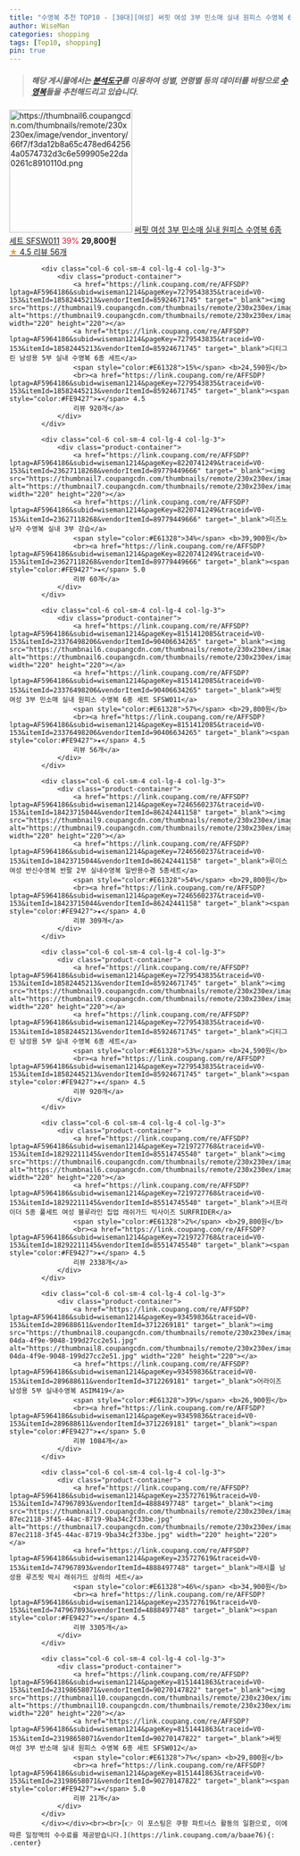 ```yaml
---
title: "수영복 추천 TOP10 - [30대][여성] 써핏 여성 3부 민소매 실내 원피스 수영복 6종 세트 SFSW011"
author: WiseMan
categories: shopping
tags: [Top10, shopping]
pin: true
---
```


> ##### 해당 게시물에서는 [**분석도구**](https://itemscout.io/)를 이용하여 **성별**, **연령별** 등의 데이터를 바탕으로 [**수영복**](https://link.coupang.com/a/baae76)들을 추천해드리고 있습니다.
<div class="container"><div class="row">
            <div class="col-6 col-sm-4 col-lg-4 col-lg-3">
                <div class="product-container">
                    <a href="https://link.coupang.com/re/AFFSDP?lptag=AF5964186&subid=wiseman1214&pageKey=8151412085&traceid=V0-153&itemId=23376498206&vendorItemId=90406634265" target="_blank"><img src="https://thumbnail6.coupangcdn.com/thumbnails/remote/230x230ex/image/vendor_inventory/66f7/f3da12b8a65c478ed642564a0574732d3c6e599905e22da0261c8910110d.png" alt="https://thumbnail6.coupangcdn.com/thumbnails/remote/230x230ex/image/vendor_inventory/66f7/f3da12b8a65c478ed642564a0574732d3c6e599905e22da0261c8910110d.png" width="220" height="220"></a>
                    <a href="https://link.coupang.com/re/AFFSDP?lptag=AF5964186&subid=wiseman1214&pageKey=8151412085&traceid=V0-153&itemId=23376498206&vendorItemId=90406634265" target="_blank">써핏 여성 3부 민소매 실내 원피스 수영복 6종 세트 SFSW011</a>
                    <span style="color:#E61328">39%</span> <b>29,800원</b>
                    <br><a href="https://link.coupang.com/re/AFFSDP?lptag=AF5964186&subid=wiseman1214&pageKey=8151412085&traceid=V0-153&itemId=23376498206&vendorItemId=90406634265" target="_blank"><span style="color:#FE9427">★</span> 4.5
                    리뷰 56개</a>
                </div>
            </div>
            
            <div class="col-6 col-sm-4 col-lg-4 col-lg-3">
                <div class="product-container">
                    <a href="https://link.coupang.com/re/AFFSDP?lptag=AF5964186&subid=wiseman1214&pageKey=7279543835&traceid=V0-153&itemId=18582445213&vendorItemId=85924671745" target="_blank"><img src="https://thumbnail9.coupangcdn.com/thumbnails/remote/230x230ex/image/vendor_inventory/6ece/ccb326a2244a82f934473ced20f74c00ae794d9041593386b6eecc202e03.png" alt="https://thumbnail9.coupangcdn.com/thumbnails/remote/230x230ex/image/vendor_inventory/6ece/ccb326a2244a82f934473ced20f74c00ae794d9041593386b6eecc202e03.png" width="220" height="220"></a>
                    <a href="https://link.coupang.com/re/AFFSDP?lptag=AF5964186&subid=wiseman1214&pageKey=7279543835&traceid=V0-153&itemId=18582445213&vendorItemId=85924671745" target="_blank">디티그린 남성용 5부 실내 수영복 6종 세트</a>
                    <span style="color:#E61328">15%</span> <b>24,590원</b>
                    <br><a href="https://link.coupang.com/re/AFFSDP?lptag=AF5964186&subid=wiseman1214&pageKey=7279543835&traceid=V0-153&itemId=18582445213&vendorItemId=85924671745" target="_blank"><span style="color:#FE9427">★</span> 4.5
                    리뷰 920개</a>
                </div>
            </div>
            
            <div class="col-6 col-sm-4 col-lg-4 col-lg-3">
                <div class="product-container">
                    <a href="https://link.coupang.com/re/AFFSDP?lptag=AF5964186&subid=wiseman1214&pageKey=8220741249&traceid=V0-153&itemId=23627118268&vendorItemId=89779449666" target="_blank"><img src="https://thumbnail7.coupangcdn.com/thumbnails/remote/230x230ex/image/vendor_inventory/0bde/66670c0115f19318b8b1299c37e9e77e657c16d8800bf76dfa6a03cf3c95.png" alt="https://thumbnail7.coupangcdn.com/thumbnails/remote/230x230ex/image/vendor_inventory/0bde/66670c0115f19318b8b1299c37e9e77e657c16d8800bf76dfa6a03cf3c95.png" width="220" height="220"></a>
                    <a href="https://link.coupang.com/re/AFFSDP?lptag=AF5964186&subid=wiseman1214&pageKey=8220741249&traceid=V0-153&itemId=23627118268&vendorItemId=89779449666" target="_blank">미즈노 남자 수영복 실내 3부 강습</a>
                    <span style="color:#E61328">34%</span> <b>39,900원</b>
                    <br><a href="https://link.coupang.com/re/AFFSDP?lptag=AF5964186&subid=wiseman1214&pageKey=8220741249&traceid=V0-153&itemId=23627118268&vendorItemId=89779449666" target="_blank"><span style="color:#FE9427">★</span> 5.0
                    리뷰 60개</a>
                </div>
            </div>
            
            <div class="col-6 col-sm-4 col-lg-4 col-lg-3">
                <div class="product-container">
                    <a href="https://link.coupang.com/re/AFFSDP?lptag=AF5964186&subid=wiseman1214&pageKey=8151412085&traceid=V0-153&itemId=23376498206&vendorItemId=90406634265" target="_blank"><img src="https://thumbnail6.coupangcdn.com/thumbnails/remote/230x230ex/image/vendor_inventory/66f7/f3da12b8a65c478ed642564a0574732d3c6e599905e22da0261c8910110d.png" alt="https://thumbnail6.coupangcdn.com/thumbnails/remote/230x230ex/image/vendor_inventory/66f7/f3da12b8a65c478ed642564a0574732d3c6e599905e22da0261c8910110d.png" width="220" height="220"></a>
                    <a href="https://link.coupang.com/re/AFFSDP?lptag=AF5964186&subid=wiseman1214&pageKey=8151412085&traceid=V0-153&itemId=23376498206&vendorItemId=90406634265" target="_blank">써핏 여성 3부 민소매 실내 원피스 수영복 6종 세트 SFSW011</a>
                    <span style="color:#E61328">57%</span> <b>29,800원</b>
                    <br><a href="https://link.coupang.com/re/AFFSDP?lptag=AF5964186&subid=wiseman1214&pageKey=8151412085&traceid=V0-153&itemId=23376498206&vendorItemId=90406634265" target="_blank"><span style="color:#FE9427">★</span> 4.5
                    리뷰 56개</a>
                </div>
            </div>
            
            <div class="col-6 col-sm-4 col-lg-4 col-lg-3">
                <div class="product-container">
                    <a href="https://link.coupang.com/re/AFFSDP?lptag=AF5964186&subid=wiseman1214&pageKey=7246560237&traceid=V0-153&itemId=18423715044&vendorItemId=86242441158" target="_blank"><img src="https://thumbnail9.coupangcdn.com/thumbnails/remote/230x230ex/image/0820_amir_esrgan_inf80k_batch_0_max3k/5440/e08b8e88c3debe972c6a9777166b8dd98a4cf8275a80e1818da402d412fc.jpg" alt="https://thumbnail9.coupangcdn.com/thumbnails/remote/230x230ex/image/0820_amir_esrgan_inf80k_batch_0_max3k/5440/e08b8e88c3debe972c6a9777166b8dd98a4cf8275a80e1818da402d412fc.jpg" width="220" height="220"></a>
                    <a href="https://link.coupang.com/re/AFFSDP?lptag=AF5964186&subid=wiseman1214&pageKey=7246560237&traceid=V0-153&itemId=18423715044&vendorItemId=86242441158" target="_blank">루이스 여성 반신수영복 반팔 2부 실내수영복 일반용수경 5종세트</a>
                    <span style="color:#E61328">54%</span> <b>29,800원</b>
                    <br><a href="https://link.coupang.com/re/AFFSDP?lptag=AF5964186&subid=wiseman1214&pageKey=7246560237&traceid=V0-153&itemId=18423715044&vendorItemId=86242441158" target="_blank"><span style="color:#FE9427">★</span> 4.0
                    리뷰 309개</a>
                </div>
            </div>
            
            <div class="col-6 col-sm-4 col-lg-4 col-lg-3">
                <div class="product-container">
                    <a href="https://link.coupang.com/re/AFFSDP?lptag=AF5964186&subid=wiseman1214&pageKey=7279543835&traceid=V0-153&itemId=18582445213&vendorItemId=85924671745" target="_blank"><img src="https://thumbnail9.coupangcdn.com/thumbnails/remote/230x230ex/image/vendor_inventory/6ece/ccb326a2244a82f934473ced20f74c00ae794d9041593386b6eecc202e03.png" alt="https://thumbnail9.coupangcdn.com/thumbnails/remote/230x230ex/image/vendor_inventory/6ece/ccb326a2244a82f934473ced20f74c00ae794d9041593386b6eecc202e03.png" width="220" height="220"></a>
                    <a href="https://link.coupang.com/re/AFFSDP?lptag=AF5964186&subid=wiseman1214&pageKey=7279543835&traceid=V0-153&itemId=18582445213&vendorItemId=85924671745" target="_blank">디티그린 남성용 5부 실내 수영복 6종 세트</a>
                    <span style="color:#E61328">53%</span> <b>24,590원</b>
                    <br><a href="https://link.coupang.com/re/AFFSDP?lptag=AF5964186&subid=wiseman1214&pageKey=7279543835&traceid=V0-153&itemId=18582445213&vendorItemId=85924671745" target="_blank"><span style="color:#FE9427">★</span> 4.5
                    리뷰 920개</a>
                </div>
            </div>
            
            <div class="col-6 col-sm-4 col-lg-4 col-lg-3">
                <div class="product-container">
                    <a href="https://link.coupang.com/re/AFFSDP?lptag=AF5964186&subid=wiseman1214&pageKey=7219727768&traceid=V0-153&itemId=18292211145&vendorItemId=85514745540" target="_blank"><img src="https://thumbnail6.coupangcdn.com/thumbnails/remote/230x230ex/image/vendor_inventory/01bb/4f87caf90028e34cdb2190ace5fa6041ee3a1e2010b7c615bbe7cdafb68b.jpg" alt="https://thumbnail6.coupangcdn.com/thumbnails/remote/230x230ex/image/vendor_inventory/01bb/4f87caf90028e34cdb2190ace5fa6041ee3a1e2010b7c615bbe7cdafb68b.jpg" width="220" height="220"></a>
                    <a href="https://link.coupang.com/re/AFFSDP?lptag=AF5964186&subid=wiseman1214&pageKey=7219727768&traceid=V0-153&itemId=18292211145&vendorItemId=85514745540" target="_blank">서프라이더 5종 풀세트 여성 블루라인 집업 래쉬가드 빅사이즈 SURFRIDER</a>
                    <span style="color:#E61328">2%</span> <b>29,800원</b>
                    <br><a href="https://link.coupang.com/re/AFFSDP?lptag=AF5964186&subid=wiseman1214&pageKey=7219727768&traceid=V0-153&itemId=18292211145&vendorItemId=85514745540" target="_blank"><span style="color:#FE9427">★</span> 4.5
                    리뷰 2338개</a>
                </div>
            </div>
            
            <div class="col-6 col-sm-4 col-lg-4 col-lg-3">
                <div class="product-container">
                    <a href="https://link.coupang.com/re/AFFSDP?lptag=AF5964186&subid=wiseman1214&pageKey=93459836&traceid=V0-153&itemId=289688611&vendorItemId=3712269181" target="_blank"><img src="https://thumbnail8.coupangcdn.com/thumbnails/remote/230x230ex/image/retail/images/2018/05/21/10/0/fef88c2d-04da-4f9e-9048-199d27cc2e51.jpg" alt="https://thumbnail8.coupangcdn.com/thumbnails/remote/230x230ex/image/retail/images/2018/05/21/10/0/fef88c2d-04da-4f9e-9048-199d27cc2e51.jpg" width="220" height="220"></a>
                    <a href="https://link.coupang.com/re/AFFSDP?lptag=AF5964186&subid=wiseman1214&pageKey=93459836&traceid=V0-153&itemId=289688611&vendorItemId=3712269181" target="_blank">어라이즈 남성용 5부 실내수영복 ASIM419</a>
                    <span style="color:#E61328">39%</span> <b>26,900원</b>
                    <br><a href="https://link.coupang.com/re/AFFSDP?lptag=AF5964186&subid=wiseman1214&pageKey=93459836&traceid=V0-153&itemId=289688611&vendorItemId=3712269181" target="_blank"><span style="color:#FE9427">★</span> 5.0
                    리뷰 1084개</a>
                </div>
            </div>
            
            <div class="col-6 col-sm-4 col-lg-4 col-lg-3">
                <div class="product-container">
                    <a href="https://link.coupang.com/re/AFFSDP?lptag=AF5964186&subid=wiseman1214&pageKey=235727619&traceid=V0-153&itemId=747967893&vendorItemId=4888497748" target="_blank"><img src="https://thumbnail7.coupangcdn.com/thumbnails/remote/230x230ex/image/retail/images/1582234473519860-87ec2118-3f45-44ac-8719-9ba34c2f33be.jpg" alt="https://thumbnail7.coupangcdn.com/thumbnails/remote/230x230ex/image/retail/images/1582234473519860-87ec2118-3f45-44ac-8719-9ba34c2f33be.jpg" width="220" height="220"></a>
                    <a href="https://link.coupang.com/re/AFFSDP?lptag=AF5964186&subid=wiseman1214&pageKey=235727619&traceid=V0-153&itemId=747967893&vendorItemId=4888497748" target="_blank">래시플 남성용 루즈핏 박시 래쉬가드 상하의 세트</a>
                    <span style="color:#E61328">46%</span> <b>34,900원</b>
                    <br><a href="https://link.coupang.com/re/AFFSDP?lptag=AF5964186&subid=wiseman1214&pageKey=235727619&traceid=V0-153&itemId=747967893&vendorItemId=4888497748" target="_blank"><span style="color:#FE9427">★</span> 4.5
                    리뷰 3305개</a>
                </div>
            </div>
            
            <div class="col-6 col-sm-4 col-lg-4 col-lg-3">
                <div class="product-container">
                    <a href="https://link.coupang.com/re/AFFSDP?lptag=AF5964186&subid=wiseman1214&pageKey=8151441863&traceid=V0-153&itemId=23198658071&vendorItemId=90270147822" target="_blank"><img src="https://thumbnail10.coupangcdn.com/thumbnails/remote/230x230ex/image/vendor_inventory/add9/bccbe11c7e944612f5bd2ffaf93905f645ff0e7990fd49a9652934dafc56.png" alt="https://thumbnail10.coupangcdn.com/thumbnails/remote/230x230ex/image/vendor_inventory/add9/bccbe11c7e944612f5bd2ffaf93905f645ff0e7990fd49a9652934dafc56.png" width="220" height="220"></a>
                    <a href="https://link.coupang.com/re/AFFSDP?lptag=AF5964186&subid=wiseman1214&pageKey=8151441863&traceid=V0-153&itemId=23198658071&vendorItemId=90270147822" target="_blank">써핏 여성 3부 반소매 실내 원피스 수영복 6종 세트 SFSW012</a>
                    <span style="color:#E61328">7%</span> <b>29,800원</b>
                    <br><a href="https://link.coupang.com/re/AFFSDP?lptag=AF5964186&subid=wiseman1214&pageKey=8151441863&traceid=V0-153&itemId=23198658071&vendorItemId=90270147822" target="_blank"><span style="color:#FE9427">★</span> 5.0
                    리뷰 21개</a>
                </div>
            </div>
            </div></div><br><br>[👉 이 포스팅은 쿠팡 파트너스 활동의 일환으로, 이에 따른 일정액의 수수료를 제공받습니다.](https://link.coupang.com/a/baae76){: .center}